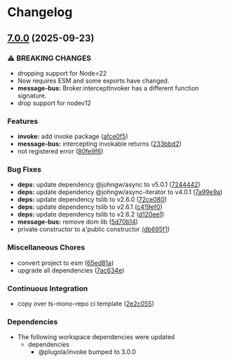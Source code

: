 # Changelog

## [7.0.0](https://github.com/johngeorgewright/plugola/compare/message-bus-v6.0.0...message-bus-v7.0.0) (2025-09-23)


### ⚠ BREAKING CHANGES

* dropping support for Node<22
* Now requires ESM and some exports have changed.
* **message-bus:** Broker.interceptInvoker has a different function signature.
* drop support for nodev12

### Features

* **invoke:** add invoke package ([afce0f5](https://github.com/johngeorgewright/plugola/commit/afce0f543ea529681e29b70e5c6c4a09b190e275))
* **message-bus:** intercepting invokable returns ([233bbd2](https://github.com/johngeorgewright/plugola/commit/233bbd23a427f1f4b6b86279f98f0c369c56d18f))
* not registered error ([80fe9f6](https://github.com/johngeorgewright/plugola/commit/80fe9f6be51344a365a3ad4a51a595434a0c22c7))


### Bug Fixes

* **deps:** update dependency @johngw/async to v5.0.1 ([7244442](https://github.com/johngeorgewright/plugola/commit/7244442723fa72c8b21f1a39943fe46f978c8ea4))
* **deps:** update dependency @johngw/async-iterator to v4.0.1 ([7a99e9a](https://github.com/johngeorgewright/plugola/commit/7a99e9aeef2662658179a937481152dfc1ad8292))
* **deps:** update dependency tslib to v2.6.0 ([72ce080](https://github.com/johngeorgewright/plugola/commit/72ce0804818a02039194db1f797a67f9e0e32a07))
* **deps:** update dependency tslib to v2.6.1 ([c419ef0](https://github.com/johngeorgewright/plugola/commit/c419ef098372ad16cae874bef7853ea842b33a3f))
* **deps:** update dependency tslib to v2.6.2 ([d120ee1](https://github.com/johngeorgewright/plugola/commit/d120ee14d89427257cdec8e0afa97c5741d4dc49))
* **message-bus:** remove dom lib ([5d70b14](https://github.com/johngeorgewright/plugola/commit/5d70b144a290210ffd979e094e89b2175e745da5))
* private constructor to a'public constructor ([db695f1](https://github.com/johngeorgewright/plugola/commit/db695f13ef332170809e6eb30107e04bbdea5716))


### Miscellaneous Chores

* convert project to esm ([65ed81a](https://github.com/johngeorgewright/plugola/commit/65ed81acf0c34754770986af71bfe1cbb07f3690))
* upgrade all dependencies ([7ac634e](https://github.com/johngeorgewright/plugola/commit/7ac634e6517a36be84e441878834cf36eea1fe52))


### Continuous Integration

* copy over ts-mono-repo ci template ([2e2c055](https://github.com/johngeorgewright/plugola/commit/2e2c055b72965a8f05728ed2dc91e738a1ce775e))


### Dependencies

* The following workspace dependencies were updated
  * dependencies
    * @plugola/invoke bumped to 3.0.0
